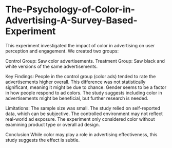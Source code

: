 # The-Psychology-of-Color-in-Advertising-A-Survey-Based-Experiment

This experiment investigated the impact of color in advertising on user perception and engagement. We created two groups:

Control Group: Saw color advertisements.
Treatment Group: Saw black and white versions of the same advertisements.

Key Findings:
People in the control group (color ads) tended to rate the advertisements higher overall.
This difference was not statistically significant, meaning it might be due to chance.
Gender seems to be a factor in how people respond to ad colors.
The study suggests including color in advertisements might be beneficial, but further research is needed.

Limitations:
The sample size was small.
The study relied on self-reported data, which can be subjective.
The controlled environment may not reflect real-world ad exposure.
The experiment only considered color without examining product type or overall ad design.

Conclusion 
While color may play a role in advertising effectiveness, this study suggests the effect is subtle.

